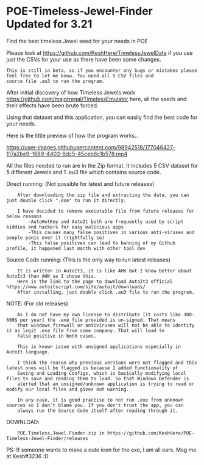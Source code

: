 # POE-Timeless-Jewel-Finder Updated for 3.21
Find the best timeless Jewel seed for your needs in POE

Please look at https://github.com/KeshHere/TimelessJewelData if you use just the CSVs for your use as there have been some changes.

    This is still in beta, so if you encounter any bugs or mistakes please feel free to let me know. You need all 5 CSV files and 
    source file .au3 to run the program.

After initial discovery of how Timeless Jewels work https://github.com/majorregal/TimelessEmulator here, all the seeds and their effects have been brute forced.

Using that dataset and this application, you can easily find the best code for your needs.

Here is the little preview of how the program works..

https://user-images.githubusercontent.com/98942518/177046427-117a2be9-1689-4403-8dc5-45ceb6c1b578.mp4

All the files needed to run are in the Zip format. It includes 5 CSV dataset for 5 different Jewels and 1 .au3 file which contains source code.


Direct running: (Not possible for latest and future releases)
        
        After downloading the zip file and extracting the data, you can just double click ".exe" to run it directly.
        
        I have decided to remove executable file from future releases for below reasons
            -AutoHotKey and AutoIt both are frequently used by script kiddies and hackers for easy malicious apps
            -This causes many false positives in various anti-viruses and people panic over it (rightfully so)
            -This false positives can lead to banning of my Github profile, it happened last month with other tool dev

      
Source Code running: (This is the only way to run latest releases)

        It is written in AutoIt3, it is like AHK but I know better about AutoIt3 than AHK so I chose this. 
        Here is the link to the page to download AutoIt3 official https://www.autoitscript.com/site/autoit/downloads/
        After installing, just double click .au3 file to run the program.



NOTE: (For old releases)

        As I do not have my own license to distribute [it costs like 300-600$ per year] the .exe file provided is un-signed. That means 
        that windows firewall or antiviruses will not be able to identify it as legit .exe file from some company. That will lead to 
        False positive in both cases. 
        
        This is known issue with unsigned applications especially in AutoIt language.

        I think the reason why previous versions were not flagged and this latest ones will be flagged is because I added functionality of 
        Saving and Loading Configs, which is basically modifying local files to save and reading them to load. So that Windows Defender is  
        alerted that an unsigned/unknown application is trying to read or modify our local files and gives out warning.

        In any case, it is good practise to not run .exe from unknown sources so I don't blame you. If you don't trust the app, you can 
        always run the Source Code itself after reading through it.
        


DOWNLOAD:

        POE.Timeless.Jewel.Finder.zip in https://github.com/KeshHere/POE-Timeless-Jewel-Finder/releases
        
PS: If someone wants to make a cute icon for the exe, I am all ears. Msg me at Kesh#3236 :D
